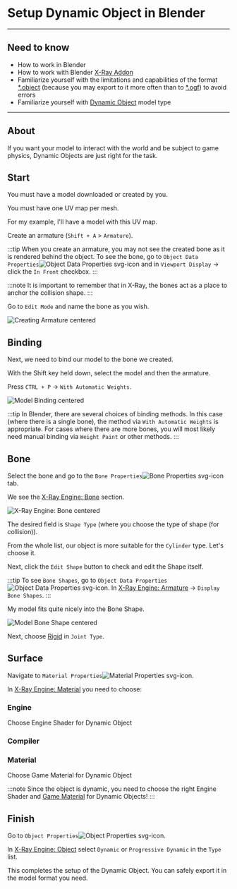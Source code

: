 # Setup Dynamic Object in Blender

___

## Need to know

- How to work in Blender
- How to work with Blender [X-Ray Addon](../../modding-tools/blender/blender-x-ray-addon-summary.md)
- Familiarize yourself with the limitations and capabilities of the format [*.object](../../references/file-formats/models/object.md) (because you may export to it more often than to [*.ogf](../../references/file-formats/models/ogf.md)) to avoid errors
- Familiarize yourself with [Dynamic Object](../../glossary/glossary.html#dynamic-object) model type

___

## About

If you want your model to interact with the world and be subject to game physics, Dynamic Objects are just right for the task.

## Start

You must have a model downloaded or created by you.

You must have one UV map per mesh.

For my example, I'll have a model with this UV map.

Сreate an armature (`Shift + A` > `Armature`).

:::tip
When you create an armature, you may not see the created bone as it is rendered behind the object. To see the bone, go to `Object Data Properties`![Object Data Properties svg-icon](../../../static/icons/blender/armature-data.svg) and in `Viewport Display` -> click the `In Front` checkbox.
:::

:::note
It is important to remember that in X-Ray, the bones act as a place to anchor the collision shape.
:::

Go to `Edit Mode` and name the bone as you wish.

![Creating Armature centered](assets/gifs/setup-dynamic-object-armature-creation.gif)

## Binding

Next, we need to bind our model to the bone we created.

With the Shift key held down, select the model and then the armature.

Press `CTRL + P` -> `With Automatic Weights`.

![Model Binding centered](assets/gifs/setup-dynamic-object-binding.gif)

:::tip
In Blender, there are several choices of binding methods. In this case (where there is a single bone), the method via `With Automatic Weights` is appropriate. For cases where there are more bones, you will most likely need manual binding via `Weight Paint` or other methods.
:::

## Bone

Select the bone and go to the `Bone Properties`![Bone Properties svg-icon](../../../static/icons/blender/bone.svg) tab.

We see the [X-Ray Engine: Bone](../../modding-tools/blender/addon-panels/panel-bone.md) section.

![X-Ray Engine: Bone centered](assets/images/x-ray-bone.png)

The desired field is `Shape Type` (where you choose the type of shape (for collision)).

From the whole list, our object is more suitable for the `Cylinder` type. Let's choose it.

Next, click the `Edit Shape` button to check and edit the Shape itself.

:::tip
To see `Bone Shapes`, go to `Object Data Properties`![Object Data Properties svg-icon](../../../static/icons/blender/armature-data.svg). In [X-Ray Engine: Armature](../../modding-tools/blender/addon-panels/panel-armature.md) -> `Display Bone Shapes`.
:::

My model fits quite nicely into the Bone Shape.

![Model Bone Shape centered](assets/images/setup-dynamic-object-bone-shape.png)

Next, choose [Rigid](../../glossary/glossary.html#rigid-joint) in `Joint Type`.

## Surface

Navigate to `Material Properties`![Material Properties svg-icon](../../../static/icons/blender/material.svg).

In [X-Ray Engine: Material](../../modding-tools/blender/addon-panels/panel-material.md) you need to choose:

### Engine

Choose Engine Shader for Dynamic Object

### Compiler

### Material

Choose Game Material for Dynamic Object

:::note
Since the object is dynamic, you need to choose the right Engine Shader and [Game Material](../../references/materials/materials-list.md) for Dynamic Objects!
:::

## Finish

Go to `Object Properties`![Object Properties svg-icon](../../../static/icons/blender/object-data.svg).

In [X-Ray Engine: Object](../../modding-tools/blender/addon-panels/panel-object.md) select `Dynamic` or `Progressive Dynamic` in the `Type` list.

This completes the setup of the Dynamic Object. You can safely export it in the model format you need.
